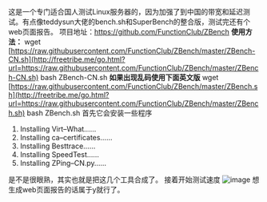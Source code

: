 这是一个专门适合国人测试Linux服务器的，因为加强了到中国的带宽和延迟测试。有点像teddysun大佬的bench.sh和SuperBench的整合版，测试完还有个web页面报告。
项目地址：https://github.com/FunctionClub/ZBench
**使用方法：**
wget [https://raw.githubusercontent.com/FunctionClub/ZBench/master/ZBench-CN.sh](http://freetribe.me/go.html?url=https://raw.githubusercontent.com/FunctionClub/ZBench/master/ZBench-CN.sh)
bash ZBench-CN.sh
**如果出现乱码使用下面英文版**
wget [https://raw.githubusercontent.com/FunctionClub/ZBench/master/ZBench.sh](http://freetribe.me/go.html?url=https://raw.githubusercontent.com/FunctionClub/ZBench/master/ZBench.sh)
bash ZBench.sh
首先它会安装一些程序

1. Installing Virt–What……
2. Installing ca–certificates……
3. Installing Besttrace……
4. Installing SpeedTest……
5. Installing ZPing–CN.py……

是不是很眼熟，其实也就是把这几个工具合成了。
接着开始测试速度
![image](https://cdn.jsdelivr.net/gh/anran-world/contact@master/Vue/image.5jwnga9qlvk0.png)
想生成web页面报告的话属于y就行了。